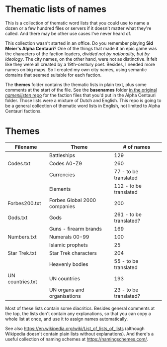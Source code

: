 # Thematic lists of names

This is a collection of thematic word lists that you could use to name a dozen or a few hundred files or servers if it doesn't matter what they're called. And there may be other use cases I've never heard of.

This collection wasn't started in an office. Do you remember playing **Sid Meier's Alpha Centauri**? One of the things that made it an epic game was the characters of the faction leaders, *divided not by nationality, but by ideology*. The city names, on the other hand, were not as distinctive. It felt like they were all created by a 19th-century poet. Besides, I needed more names on big maps. So I created my own city names, using semantic domains that seemed suitable for each faction.

The **themes** folder contains the thematic lists in plain text, plus some comments at the start of the file. See the **basenames** folder [in the original *namenlijsten* repo](https://github.com/ProkhorZ/namenlijsten) for the faction files that you'd put in the Alpha Centauri folder. Those lists were a mixture of Dutch and English. This repo is going to be a general collection of thematic word lists in English, not limited to Alpha Centauri factions.

# Themes

|Filename|Theme|# of names|
|-|-|-|
||Battleships|129|
|Codes.txt|Codes A0-Z9|260|
||Currencies|77 - to be translated|
||Elements|112 - to be translated|
|Forbes200.txt|Forbes Global 2000 companies|200|
|Gods.txt|Gods|261 - to be translated?|
||Guns - firearm brands|169|
|Numbers.txt|Numerals 00-99|100|
||Islamic prophets|25|
|Star Trek.txt|Star Trek characters|204|
||Heavenly bodies|55 - to be translated|
|UN countries.txt|UN countries|193|
||UN organs and organisations|23 - to be translated?|

Most of these lists contain some diacritics. Besides general comments at the top, the lists don't contain any explanations, so that you can copy a whole list at once, and use it to assign names automatically.

See also https://en.wikipedia.org/wiki/List_of_lists_of_lists (although Wikipedia doesn't contain plain lists without explanations). And there's a useful collection of naming schemes at https://namingschemes.com/.
